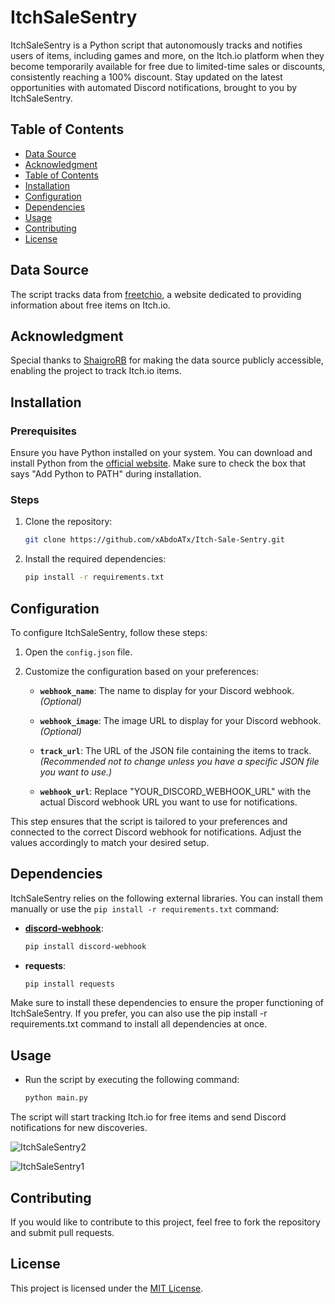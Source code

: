 # ItchSaleSentry

ItchSaleSentry is a Python script that autonomously tracks and notifies users of items, including games and more, on the Itch.io platform when they become temporarily available for free due to limited-time sales or discounts, consistently reaching a 100% discount. Stay updated on the latest opportunities with automated Discord notifications, brought to you by ItchSaleSentry.

## Table of Contents

- [Data Source](#data-source)
- [Acknowledgment](#acknowledgment)
- [Table of Contents](#table-of-contents)
- [Installation](#installation)
- [Configuration](#configuration)
- [Dependencies](#dependencies)
- [Usage](#usage)
- [Contributing](#contributing)
- [License](#license)

## Data Source

The script tracks data from [freetchio](https://shaigrorb.github.io/freetchio/), a website dedicated to providing information about free items on Itch.io.

## Acknowledgment

Special thanks to [ShaigroRB](https://github.com/shaigrorb) for making the data source publicly accessible, enabling the project to track Itch.io items.

## Installation

### Prerequisites

Ensure you have Python installed on your system. You can download and install Python from the [official website](https://www.python.org/downloads/). Make sure to check the box that says "Add Python to PATH" during installation.

### Steps

1. Clone the repository:
   ```bash
   git clone https://github.com/xAbdoATx/Itch-Sale-Sentry.git

2. Install the required dependencies:
   ```bash
   pip install -r requirements.txt

## Configuration

To configure ItchSaleSentry, follow these steps:

1. Open the `config.json` file.

2. Customize the configuration based on your preferences:

   - **`webhook_name`**: The name to display for your Discord webhook. *(Optional)*

   - **`webhook_image`**: The image URL to display for your Discord webhook. *(Optional)*

   - **`track_url`**: The URL of the JSON file containing the items to track. *(Recommended not to change unless you have a specific JSON file you want to use.)*

   - **`webhook_url`**: Replace "YOUR_DISCORD_WEBHOOK_URL" with the actual Discord webhook URL you want to use for notifications.

This step ensures that the script is tailored to your preferences and connected to the correct Discord webhook for notifications. Adjust the values accordingly to match your desired setup.

## Dependencies

ItchSaleSentry relies on the following external libraries. You can install them manually or use the `pip install -r requirements.txt` command:

- **[discord-webhook](https://pypi.org/project/discord-webhook/)**:
  ```bash
  pip install discord-webhook

- **requests**:
  ```bash
  pip install requests

Make sure to install these dependencies to ensure the proper functioning of ItchSaleSentry. If you prefer, you can also use the pip install -r requirements.txt command to install all dependencies at once.

## Usage
- Run the script by executing the following command:

  ```bash
  python main.py
The script will start tracking Itch.io for free items and send Discord notifications for new discoveries.

![ItchSaleSentry2](https://github.com/xAbdoATx/Itch-Sale-Sentry/assets/160148781/1c2cd69f-e299-46ad-acac-48e4c000abfe)

![ItchSaleSentry1](https://github.com/xAbdoATx/Itch-Sale-Sentry/assets/160148781/397dac47-6f40-43b2-9fba-c4b27d0c2653)


## Contributing
If you would like to contribute to this project, feel free to fork the repository and submit pull requests.

## License

This project is licensed under the [MIT License](LICENSE).
